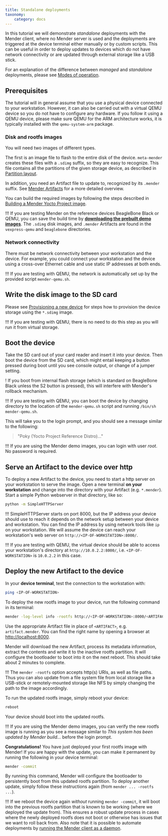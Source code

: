 ```yaml
---
title: Standalone deployments
taxonomy:
    category: docs
---
```


In this tutorial we will demonstrate *standalone* deployments with the Mender client,
where no Mender server is used and the deployments are triggered at the
device terminal either manually or by custom scripts. This can be useful in order
to deploy updates to devices which do not have network connectivity or
are updated through external storage like a USB stick.

For an explanation of the difference between *managed* and *standalone* deployments, please see
[Modes of operation](../../Architecture/Overview#modes-of-operation).


## Prerequisites

The tutorial will in general assume that you use a physical device connected
to your workstation. However, it can also be carried out with a virtual
QEMU device so you do not have to configure any hardware. If you follow
it using a QEMU device, please make sure QEMU for the ARM architecture
works, it is typically installed with the `qemu-system-arm` package.


### Disk and rootfs images

You will need two images of different types.

The first is an image file to flash to the entire disk of the
device. `meta-mender` creates these files with a `.sdimg`
suffix, so they are easy to recognize. This file contains
all the partitions of the given storage device, as
described in [Partition layout](../../Devices/Partition-layout).

In addition, you need an Artifact file to update to, recognized
by its `.mender` suffix.
See [Mender Artifacts](../../Architecture/Mender-Artifacts)
for a more detailed overview.

You can build the required images by following the steps
described in [Building a Mender Yocto Project image](../../Artifacts/Building-Mender-Yocto-image).

!!! If you are testing Mender on the reference devices BeagleBone Black or QEMU, you can save the build time by **[downloading the prebuilt demo images](https://doyabzhx7xw8o.cloudfront.net/1.0.0/mender-standalone.tar.gz)**. The `.sdimg` disk images, and `.mender` Artifacts are found in the `vexpress-qemu` and `beaglebone` directories.


### Network connectivity

There must be network connectivity between your workstation and the device.
For example, you could connect your workstation and the device using a cross-over
Ethernet cable and use static IP addresses at both ends.

!!! If you are testing with QEMU, the network is automatically set up by the provided script `mender-qemu.sh`.


## Write the disk image to the SD card

Please see [Provisioning a new device](../../Artifacts/Provisioning-a-new-device)
for steps how to provision the device storage using the `*.sdimg` image.

!!! If you are testing with QEMU, there is no need to do this step as you will run it from virtual storage.


## Boot the device

Take the SD card out of your card reader and insert it into your device.
Then boot the device from the SD card, which might entail keeping a button pressed
during boot until you see console output, or change of a jumper setting.

! If you boot from internal flash storage (which is standard on BeagleBone Black unless the S2 button is pressed), this will interfere with Mender's rollback mechanism.

!!! If you are testing with QEMU, you can boot the device by changing directory to the location of the `mender-qemu.sh` script and running `/bin/sh mender-qemu.sh`.

This will take you to the login prompt, and you should see a message similar to the following:

> "Poky (Yocto Project Reference Distro)..."

!!! If you are using the Mender demo images, you can login with user *root*. No password is required. 


## Serve an Artifact to the device over http

To deploy a new Artifact to the device, you need to start a http server on your workstation to serve the image. Open a new terminal **on your workstation** and change into the directory with your Artifact (e.g. `*.mender`). Start a simple Python webserver in that directory, like so:

```bash
python -m SimpleHTTPServer
```

!!! SimpleHTTPServer starts on port 8000, but the IP address your device should use to reach it depends on the network setup between your device and workstation. You can find the IP address by using network tools like `ip` on your workstation. We will assume the device can reach your workstation's web server on `http://<IP-OF-WORKSTATION>:8000/`.

!!! If you are testing with QEMU, the virtual device should be able to access your workstation's directory at `http://10.0.2.2:8000/`, i.e. `<IP-OF-WORKSTATION>` is `10.0.2.2` in this case.


## Deploy the new Artifact to the device

In your **device terminal**, test the connection to the workstation with:

```bash
ping <IP-OF-WORKSTATION>
```

To deploy the new rootfs image to your device, run the following command in its terminal:


```bash
mender -log-level info -rootfs http://<IP-OF-WORKSTATION>:8000/<ARTIFACT>
```

Use the appropriate Artifact file in place of `<ARTIFACT>`, e.g. `artifact.mender`.
You can find the right name by opening a browser at [http://localhost:8000](http://localhost:8000?target=_blank).

Mender will download the new Artifact, process its metadata information, extract the contents and write it to the inactive rootfs partition. It will configure the bootloader to boot into it on the next reboot. This should take about 2 minutes to complete.

!!! The `mender -rootfs` option accepts http(s) URIs, as well as file paths. Thus you can also update from a file system file from local storage like a USB-stick or remotely-mounted storage like NFS by simply changing the path to the image accordingly.

To run the updated rootfs image, simply reboot your device:

```bash
reboot
```

Your device should boot into the updated rootfs.

!!! If you are using the Mender demo images, you can verify the new rootfs image is running as you see a message similar to *This system has been updated by Mender build...* before the login prompt.

**Congratulations!** You have just deployed your first rootfs image with Mender!
If you are happy with the update, you can make it permanent by running the following in your device terminal:

```bash
mender -commit
```

By running this command, Mender will configure the bootloader to persistently boot from this updated rootfs partition. To deploy another update, simply follow these instructions again (from `mender ... -rootfs ...`).

!!! If we reboot the device again *without* running `mender -commit`, it will boot into the previous rootfs partition that is known to be working (where we deployed the update from). This ensures a robust update process in cases where the newly deployed rootfs does not boot or otherwise has issues that we want to roll back from. Also note that it is possible to automate deployments by [running the Mender client as a daemon](../../Architecture/Overview#modes-of-operation).
